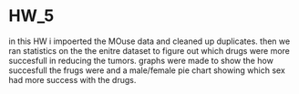 # HW_5
in this HW i impoerted the MOuse data and cleaned up duplicates. then we ran statistics on the the enitre dataset to figure out which drugs were more succesfull in reducing the tumors. graphs were made to show the how succesfull the frugs were and a male/female pie chart showing which sex had more success with the drugs. 

